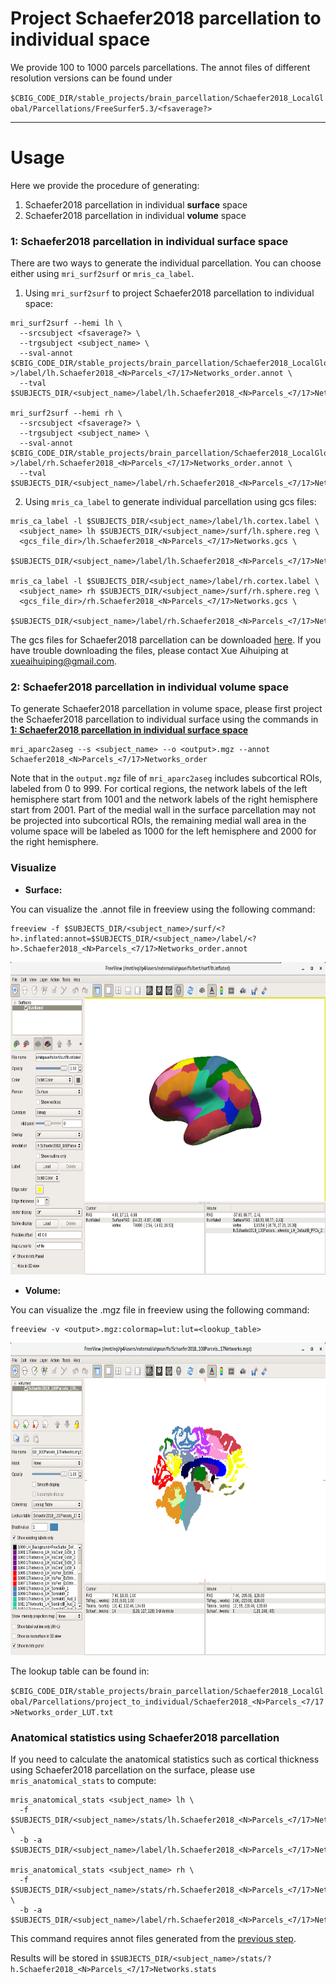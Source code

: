 # Project Schaefer2018 parcellation to individual space

We provide 100 to 1000 parcels parcellations. The annot files of different resolution versions can be found under 

`$CBIG_CODE_DIR/stable_projects/brain_parcellation/Schaefer2018_LocalGlobal/Parcellations/FreeSurfer5.3/<fsaverage?>`

----
# Usage

Here we provide the procedure of generating:
1. Schaefer2018 parcellation in individual **surface** space
2. Schaefer2018 parcellation in individual **volume** space

### 1: Schaefer2018 parcellation in individual surface space

There are two ways to generate the individual parcellation. You can choose either using `mri_surf2surf` or `mris_ca_label`.

1. Using `mri_surf2surf` to project Schaefer2018 parcellation to individual space:

```
mri_surf2surf --hemi lh \
  --srcsubject <fsaverage?> \
  --trgsubject <subject_name> \
  --sval-annot $CBIG_CODE_DIR/stable_projects/brain_parcellation/Schaefer2018_LocalGlobal/Parcellations/FreeSurfer5.3/<fsaverage?>/label/lh.Schaefer2018_<N>Parcels_<7/17>Networks_order.annot \
  --tval $SUBJECTS_DIR/<subject_name>/label/lh.Schaefer2018_<N>Parcels_<7/17>Networks_order.annot

mri_surf2surf --hemi rh \
  --srcsubject <fsaverage?> \
  --trgsubject <subject_name> \
  --sval-annot $CBIG_CODE_DIR/stable_projects/brain_parcellation/Schaefer2018_LocalGlobal/Parcellations/FreeSurfer5.3/<fsaverage?>/label/rh.Schaefer2018_<N>Parcels_<7/17>Networks_order.annot \
  --tval $SUBJECTS_DIR/<subject_name>/label/rh.Schaefer2018_<N>Parcels_<7/17>Networks_order.annot
```

2. Using `mris_ca_label` to generate individual parcellation using gcs files:

```
mris_ca_label -l $SUBJECTS_DIR/<subject_name>/label/lh.cortex.label \
  <subject_name> lh $SUBJECTS_DIR/<subject_name>/surf/lh.sphere.reg \
  <gcs_file_dir>/lh.Schaefer2018_<N>Parcels_<7/17>Networks.gcs \
  $SUBJECTS_DIR/<subject_name>/label/lh.Schaefer2018_<N>Parcels_<7/17>Networks_order.annot

mris_ca_label -l $SUBJECTS_DIR/<subject_name>/label/rh.cortex.label \
  <subject_name> rh $SUBJECTS_DIR/<subject_name>/surf/rh.sphere.reg \
  <gcs_file_dir>/rh.Schaefer2018_<N>Parcels_<7/17>Networks.gcs \
  $SUBJECTS_DIR/<subject_name>/label/rh.Schaefer2018_<N>Parcels_<7/17>Networks_order.annot
```

The gcs files for Schaefer2018 parcellation can be downloaded [here](https://www.dropbox.com/s/1vk6zjus5nogd0z/gcs_Schaefer2018_update20190916.zip?dl=0). If you have trouble downloading the files, please contact Xue Aihuiping at xueaihuiping@gmail.com.

### 2: Schaefer2018 parcellation in individual volume space

To generate Schaefer2018 parcellation in volume space, please first project the Schaefer2018 parcellation to individual surface using the commands in [**1: Schaefer2018 parcellation in individual surface space**](#1-schaefer2018-parcellation-in-individual-surface-space)

```
mri_aparc2aseg --s <subject_name> --o <output>.mgz --annot Schaefer2018_<N>Parcels_<7/17>Networks_order
```

Note that in the `output.mgz` file of `mri_aparc2aseg` includes subcortical ROIs, labeled from 0 to 999. For cortical regions, the network labels of the left hemisphere start from 1001 and the network labels of the right hemisphere start from 2001. Part of the medial wall in the surface parcellation may not be projected into subcortical ROIs, the remaining medial wall area in the volume space will be labeled as 1000 for the left hemisphere and 2000 for the right hemisphere. 

### Visualize

- **Surface:**

You can visualize the .annot file in freeview using the following command:

```
freeview -f $SUBJECTS_DIR/<subject_name>/surf/<?h>.inflated:annot=$SUBJECTS_DIR/<subject_name>/label/<?h>.Schaefer2018_<N>Parcels_<7/17>Networks_order.annot
```

<img src="readme_figures/freeview_surface.png" height="500" />

- **Volume:**

You can visualize the .mgz file in freeview using the following command:

```
freeview -v <output>.mgz:colormap=lut:lut=<lookup_table>
```

<img src="readme_figures/freeview_volume.png" height="500" />

The lookup table can be found in: 

`$CBIG_CODE_DIR/stable_projects/brain_parcellation/Schaefer2018_LocalGlobal/Parcellations/project_to_individual/Schaefer2018_<N>Parcels_<7/17>Networks_order_LUT.txt`

### Anatomical statistics using Schaefer2018 parcellation

If you need to calculate the anatomical statistics such as cortical thickness using Schaefer2018 parcellation on the surface, please use `mris_anatomical_stats` to compute:

```
mris_anatomical_stats <subject_name> lh \
  -f $SUBJECTS_DIR/<subject_name>/stats/lh.Schaefer2018_<N>Parcels_<7/17>Networks.stats \
  -b -a $SUBJECTS_DIR/<subject_name>/label/lh.Schaefer2018_<N>Parcels_<7/17>Networks.annot

mris_anatomical_stats <subject_name> rh \
  -f $SUBJECTS_DIR/<subject_name>/stats/rh.Schaefer2018_<N>Parcels_<7/17>Networks.stats \
  -b -a $SUBJECTS_DIR/<subject_name>/label/rh.Schaefer2018_<N>Parcels_<7/17>Networks.annot
```

This command requires annot files generated from the [previous step](#1-schaefer2018-parcellation-in-individual-surface-space).

Results will be stored in `$SUBJECTS_DIR/<subject_name>/stats/?h.Schaefer2018_<N>Parcels_<7/17>Networks.stats`
